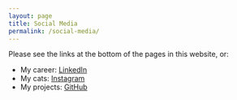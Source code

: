 ```yaml
---
layout: page
title: Social Media
permalink: /social-media/
---
```


Please see the links at the bottom of the pages in this website, or:

* My career: [LinkedIn](https://www.linkedin.com/in/michael-legere-6943aa45/)
* My cats: [Instagram](https://www.instagram.com/justsomecatsfrommaine/)
* My projects: [GitHub](https://github.com/mlegere1323)
